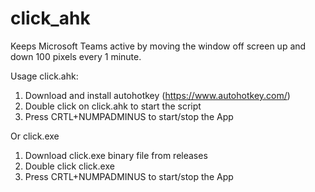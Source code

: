 # click_ahk

Keeps Microsoft Teams active by moving the window off screen up and down 100 pixels every 1 minute.


Usage
click.ahk:
1. Download and install autohotkey (https://www.autohotkey.com/)
2. Double click on click.ahk to start the script
3. Press CRTL+NUMPADMINUS to start/stop the App

Or
click.exe
1. Download click.exe binary file from releases
2. Double click click.exe
3. Press CRTL+NUMPADMINUS to start/stop the App

